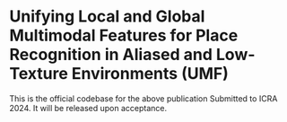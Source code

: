 
# Unifying Local and Global Multimodal Features for Place Recognition in Aliased and Low-Texture Environments (UMF)

This is the official codebase for the above publication Submitted to ICRA 2024. It will be released upon acceptance.
